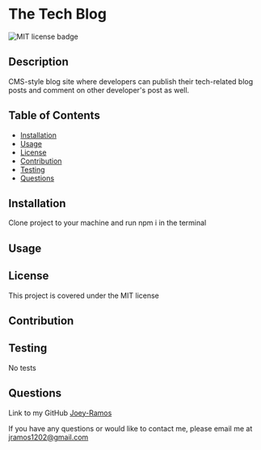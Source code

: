 
# The Tech Blog

![MIT license badge](https://img.shields.io/badge/license-MIT-green)
<!--
add screenshot to directory if desired
![Project Name](./assets/images/screenshot.png)
-->

## Description

CMS-style blog site where developers can publish their tech-related blog posts and comment on other developer's post as well.

## Table of Contents
  * [Installation](#installation)
  * [Usage](#usage)
  * [License](#license)
  * [Contribution](#contribution)
  * [Testing](#testing)
  * [Questions](#questions)
  
## Installation
Clone project to your machine and run npm i in the terminal

## Usage


## License
This project is covered under the MIT license

## Contribution


## Testing
No tests

## Questions
Link to my GitHub
[Joey-Ramos](https://github.com/Joey-Ramos)

If you have any questions or would like to contact me, please email me at
[jramos1202@gmail.com](mailto:jramos1202@gmail.com)
